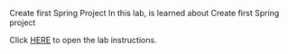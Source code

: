 Create first Spring Project
In this lab, is learned about Create first Spring project

Click [HERE](https://cf-courses-data.static.labs.skills.network/n3V6G4x4z_eZQH30J6L_jQ/Create%20your%20first%20Spring%20project-v1.md.html)
to open the lab instructions.